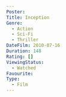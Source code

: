 ```yaml
---
Poster: 
Title: Inception
Genre:
  - Action
  - Sci-Fi
  - Thriller
DateFilm: 2010-07-16
Duration: 148
Rating: []
ViewingStatus:
  - Watched
Favourite: 
Type:
  - Film
---
```

